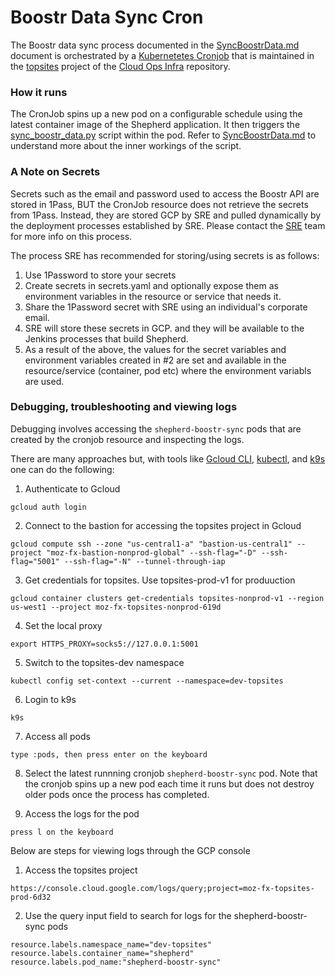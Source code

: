 # Boostr Data Sync Cron

The Boostr data sync process documented in the [SyncBoostrData.md](syncBoostrData.md) document is orchestrated by a [Kubernetetes Cronjob](https://kubernetes.io/docs/concepts/workloads/controllers/cron-jobs/) that is maintained in the [topsites](https://github.com/mozilla-services/cloudops-infra/tree/master/projects/topsites) project of the 
[Cloud Ops Infra](https://github.com/mozilla-services/cloudops-infra/tree/master) repository. 

### How it runs

The CronJob spins up a new pod on a configurable schedule using the latest container image of the Shepherd application. It then triggers the 
[sync_boostr_data.py](consvc_shepherd/management/commands/sync_boostr_data.py) script within the pod. Refer to [SyncBoostrData.md](syncBoostrDataCron.md) to understand more about the inner workings of the script.



### A Note on Secrets

Secrets such as the email and password used to access the Boostr API are stored in 1Pass, BUT the CronJob resource does not retrieve the secrets from 1Pass. Instead, they are stored GCP by SRE and pulled dynamically by the deployment processes established by SRE. Please contact the [SRE](https://mozilla.enterprise.slack.com/archives/C019WG3TTM2) team for more info on this process.

The process SRE has recommended for storing/using secrets is as follows:

1. Use 1Password  to store your secrets 
2. Create secrets in secrets.yaml and optionally expose them as environment variables in the resource or service that needs it.
3. Share the 1Password secret with SRE using an individual's corporate email.
4. SRE will store these secrets in GCP. and they will be available to the Jenkins processes that build Shepherd.
5. As a result of the above, the values for the secret variables and environment variables created in #2 are set and available in the resource/service (container, pod etc) where the environment variabls are used.


### Debugging, troubleshooting and viewing logs

Debugging involves accessing the `shepherd-boostr-sync` pods that are created by the cronjob resource and inspecting the logs. 

There are many approaches but, with tools like [Gcloud CLI](https://cloud.google.com/sdk/docs/install), [kubectl](https://kubernetes.io/docs/reference/kubectl/), and [k9s](https://k9scli.io/) one can do the following:

1. Authenticate to Gcloud
```
gcloud auth login
```
2. Connect to the bastion for accessing the topsites project in Gcloud
```
gcloud compute ssh --zone "us-central1-a" "bastion-us-central1" --project "moz-fx-bastion-nonprod-global" --ssh-flag="-D" --ssh-flag="5001" --ssh-flag="-N" --tunnel-through-iap
``` 
3. Get credentials for topsites. Use  topsites-prod-v1 for produuction
```
gcloud container clusters get-credentials topsites-nonprod-v1 --region us-west1 --project moz-fx-topsites-nonprod-619d
```
4. Set the local proxy
```
export HTTPS_PROXY=socks5://127.0.0.1:5001
```
5. Switch to the topsites-dev namespace
```
kubectl config set-context --current --namespace=dev-topsites
```
6. Login to k9s
```
k9s
```
7. Access all pods
```
type :pods, then press enter on the keyboard
```
8. Select the latest runnning cronjob `shepherd-boostr-sync` pod. Note that the cronjob spins up a new pod each time it runs but does not destroy older pods once the process has completed.

9. Access the logs for the pod
```
press l on the keyboard
```

Below are steps for viewing logs through the GCP console

1. Access the topsites project
```
https://console.cloud.google.com/logs/query;project=moz-fx-topsites-prod-6d32
```

2. Use the query input field to search for logs for the shepherd-boostr-sync pods
```
resource.labels.namespace_name="dev-topsites"
resource.labels.container_name="shepherd"
resource.labels.pod_name:"shepherd-boostr-sync"
```
